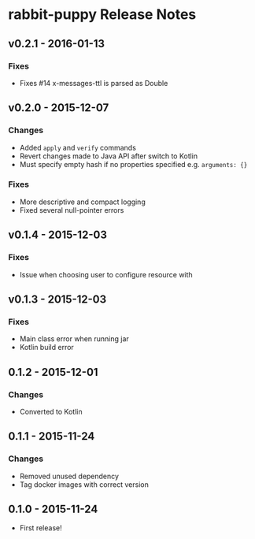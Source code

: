# rabbit-puppy Release Notes
## v0.2.1 - 2016-01-13
### Fixes
- Fixes #14 x-messages-ttl is parsed as Double

## v0.2.0 - 2015-12-07
### Changes
- Added `apply` and `verify` commands
- Revert changes made to Java API after switch to Kotlin
- Must specify empty hash if no properties specified e.g. `arguments: {}`

### Fixes
- More descriptive and compact logging
- Fixed several null-pointer errors

## v0.1.4 - 2015-12-03
### Fixes
- Issue when choosing user to configure resource with

## v0.1.3 - 2015-12-03
### Fixes
- Main class error when running jar
- Kotlin build error

## 0.1.2 - 2015-12-01
### Changes
- Converted to Kotlin

## 0.1.1 - 2015-11-24
### Changes
- Removed unused dependency
- Tag docker images with correct version

## 0.1.0 - 2015-11-24
- First release!

